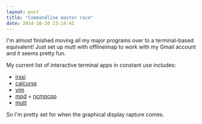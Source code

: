 ```yaml
---
layout: post
title: "Commandline master race"
date: 2014-10-20 23:14:41
---
```


I'm almost finished moving all my major programs over to a
terminal-based equivalent! Just set up mutt with offlineimap to work
with my Gmail account and it seems pretty fun.

My current list of interactive terminal apps in constant use includes:

  - [irssi](http://irssi.org/)
  - [calcurse](http://calcurse.org/)
  - [vim](http://www.vim.org/)
  - [mpd](http://www.musicpd.org/) + [ncmpcpp](http://ncmpcpp.rybczak.net/)
  - [mutt](http://www.mutt.org/)

So I'm pretty set for when the graphical display rapture comes.
